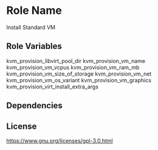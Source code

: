 Role Name
=========
Install Standard VM

Role Variables
--------------
kvm_provision_libvirt_pool_dir
kvm_provision_vm_name
kvm_provision_vm_vcpus
kvm_provision_vm_ram_mb
kvm_provision_vm_size_of_storage
kvm_provision_vm_net
kvm_provision_vm_os_variant
kvm_provision_vm_graphics
kvm_provision_virt_install_extra_args

Dependencies
------------

License
-------
https://www.gnu.org/licenses/gpl-3.0.html
